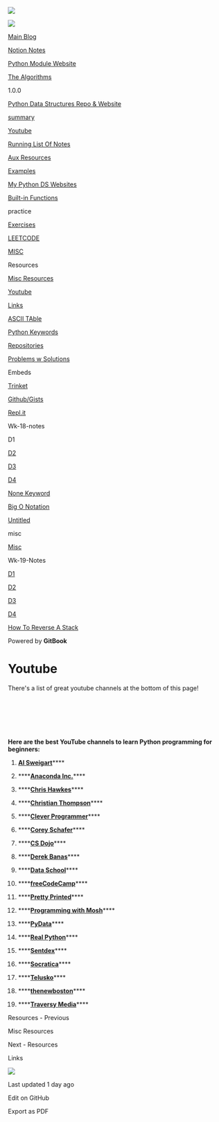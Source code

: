 <a href="../index.html" class="link-a079aa82--primary-53a25e66--logoLink-10d08504"></a>

<img src="https://gblobscdn.gitbook.com/spaces%2F-MgPMwrt_bII3PHshADs%2Favatar-rectangle-1628628415210.png?alt=media" class="image-67b14f24--logo-35ac2404--small-5fbe8ad7" />

<a href="../index.html" class="link-a079aa82--primary-53a25e66--logoLink-10d08504"></a>

<img src="https://gblobscdn.gitbook.com/spaces%2F-MgPMwrt_bII3PHshADs%2Favatar-rectangle-1628628415210.png?alt=media" class="image-67b14f24--logo-35ac2404--medium-5fbe8af6" />

<a href="https://bgoonz-blog.netlify.app/#gsc.tab=0" class="button-36063075--medium-6e2a217a--button-f76f0854--linkButton-67c61496--links-4b2c949c"><span class="text-4505230f--UIH400-4e41e82a--textContentFamily-49a318e1--text-8ee2c8b2"><span class="text-4505230f--UIH400-4e41e82a--textContentFamily-49a318e1">Main Blog</span></span></a>

<a href="https://golden-lobe-519.notion.site/Data-Structures-c3fe3debbe494b929ed2f20070b631f8" class="button-36063075--medium-6e2a217a--button-f76f0854--linkButton-67c61496--links-4b2c949c"><span class="text-4505230f--UIH400-4e41e82a--textContentFamily-49a318e1--text-8ee2c8b2"><span class="text-4505230f--UIH400-4e41e82a--textContentFamily-49a318e1">Notion Notes</span></span></a>

<a href="https://thealgorithms.netlify.app/#" class="button-36063075--medium-6e2a217a--button-f76f0854--linkButton-67c61496--links-4b2c949c"><span class="text-4505230f--UIH400-4e41e82a--textContentFamily-49a318e1--text-8ee2c8b2"><span class="text-4505230f--UIH400-4e41e82a--textContentFamily-49a318e1">Python Module Website</span></span></a>

<a href="https://bgoonz-branch-the-algos.vercel.app/" class="button-36063075--medium-6e2a217a--button-f76f0854--linkButton-67c61496--links-4b2c949c"><span class="text-4505230f--UIH400-4e41e82a--textContentFamily-49a318e1--text-8ee2c8b2"><span class="text-4505230f--UIH400-4e41e82a--textContentFamily-49a318e1">The Algorithms</span></span></a>

1.0.0

<a href="../index.html" class="navButton-94f2579c--navButtonClickable-161b88ca"><span class="text-4505230f--UIH300-2063425d--textContentFamily-49a318e1--navButtonLabel-14a4968f">Python Data Structures Repo &amp; Website</span></a>

<a href="../summary.html" class="navButton-94f2579c--navButtonClickable-161b88ca"><span class="text-4505230f--UIH300-2063425d--textContentFamily-49a318e1--navButtonLabel-14a4968f">summary</span></a>

<a href="../youtube.html" class="navButton-94f2579c--navButtonClickable-161b88ca"><span class="text-4505230f--UIH300-2063425d--textContentFamily-49a318e1--navButtonLabel-14a4968f">Youtube</span></a>

<a href="../running-list-of-notes.html" class="navButton-94f2579c--navButtonClickable-161b88ca"><span class="text-4505230f--UIH300-2063425d--textContentFamily-49a318e1--navButtonLabel-14a4968f">Running List Of Notes</span></a>

<a href="../aux-resources.html" class="navButton-94f2579c--navButtonClickable-161b88ca"><span class="text-4505230f--UIH300-2063425d--textContentFamily-49a318e1--navButtonLabel-14a4968f">Aux Resources</span></a>

<a href="../untitled.html" class="navButton-94f2579c--navButtonClickable-161b88ca"><span class="text-4505230f--UIH300-2063425d--textContentFamily-49a318e1--navButtonLabel-14a4968f">Examples</span></a>

<a href="../my-python-ds-websites.html" class="navButton-94f2579c--navButtonClickable-161b88ca"><span class="text-4505230f--UIH300-2063425d--textContentFamily-49a318e1--navButtonLabel-14a4968f">My Python DS Websites</span></a>

<a href="../built-in-functions.html" class="navButton-94f2579c--navButtonClickable-161b88ca"><span class="text-4505230f--UIH300-2063425d--textContentFamily-49a318e1--navButtonLabel-14a4968f">Built-in Functions</span></a>

<span class="text-4505230f--UIH300-2063425d--textContentFamily-49a318e1--navButtonLabel-14a4968f"><span class="text-4505230f--InfoH200-3a8a7a86--textContentFamily-49a318e1">practice</span></span>

<a href="../practice/exercises.html" class="navButton-94f2579c--navButtonClickable-161b88ca"><span class="text-4505230f--UIH300-2063425d--textContentFamily-49a318e1--navButtonLabel-14a4968f">Exercises</span></a>

<a href="../practice/leetcode.html" class="navButton-94f2579c--navButtonClickable-161b88ca"><span class="text-4505230f--UIH300-2063425d--textContentFamily-49a318e1--navButtonLabel-14a4968f">LEETCODE</span></a>

<a href="../practice/untitled.html" class="navButton-94f2579c--navButtonClickable-161b88ca"><span class="text-4505230f--UIH300-2063425d--textContentFamily-49a318e1--navButtonLabel-14a4968f">MISC</span></a>

<span class="text-4505230f--UIH300-2063425d--textContentFamily-49a318e1--navButtonLabel-14a4968f"><span class="text-4505230f--InfoH200-3a8a7a86--textContentFamily-49a318e1">Resources</span></span>

<a href="misc-resources.html" class="navButton-94f2579c--navButtonClickable-161b88ca"><span class="text-4505230f--UIH300-2063425d--textContentFamily-49a318e1--navButtonLabel-14a4968f">Misc Resources</span></a>

<a href="youtube-1.html" class="navButton-94f2579c--navButtonClickable-161b88ca--navButtonOpened-6a88552e"><span class="text-4505230f--UIH300-2063425d--textContentFamily-49a318e1--navButtonLabel-14a4968f">Youtube</span></a>

<a href="links.html" class="navButton-94f2579c--navButtonClickable-161b88ca"><span class="text-4505230f--UIH300-2063425d--textContentFamily-49a318e1--navButtonLabel-14a4968f">Links</span></a>

<a href="ascii-table.html" class="navButton-94f2579c--navButtonClickable-161b88ca"><span class="text-4505230f--UIH300-2063425d--textContentFamily-49a318e1--navButtonLabel-14a4968f">ASCII TAble</span></a>

<a href="python-keywords.html" class="navButton-94f2579c--navButtonClickable-161b88ca"><span class="text-4505230f--UIH300-2063425d--textContentFamily-49a318e1--navButtonLabel-14a4968f">Python Keywords</span></a>

<a href="repositories.html" class="navButton-94f2579c--navButtonClickable-161b88ca"><span class="text-4505230f--UIH300-2063425d--textContentFamily-49a318e1--navButtonLabel-14a4968f">Repositories</span></a>

<a href="problems-w-solutions.html" class="navButton-94f2579c--navButtonClickable-161b88ca"><span class="text-4505230f--UIH300-2063425d--textContentFamily-49a318e1--navButtonLabel-14a4968f">Problems w Solutions</span></a>

<span class="text-4505230f--UIH300-2063425d--textContentFamily-49a318e1--navButtonLabel-14a4968f"><span class="text-4505230f--InfoH200-3a8a7a86--textContentFamily-49a318e1">Embeds</span></span>

<a href="../embeds/trinket.html" class="navButton-94f2579c--navButtonClickable-161b88ca"><span class="text-4505230f--UIH300-2063425d--textContentFamily-49a318e1--navButtonLabel-14a4968f">Trinket</span></a>

<a href="../embeds/github-gists.html" class="navButton-94f2579c--navButtonClickable-161b88ca"><span class="text-4505230f--UIH300-2063425d--textContentFamily-49a318e1--navButtonLabel-14a4968f">Github/Gists</span></a>

<a href="../embeds/repl.it.html" class="navButton-94f2579c--navButtonClickable-161b88ca"><span class="text-4505230f--UIH300-2063425d--textContentFamily-49a318e1--navButtonLabel-14a4968f">Repl.it</span></a>

<span class="text-4505230f--UIH300-2063425d--textContentFamily-49a318e1--navButtonLabel-14a4968f"><span class="text-4505230f--InfoH200-3a8a7a86--textContentFamily-49a318e1">Wk-18-notes</span></span>

<span class="text-4505230f--UIH300-2063425d--textContentFamily-49a318e1--navButtonLabel-14a4968f">D1</span>

<a href="../wk-18/d2.html" class="navButton-94f2579c--navButtonClickable-161b88ca"><span class="text-4505230f--UIH300-2063425d--textContentFamily-49a318e1--navButtonLabel-14a4968f">D2</span></a>

<a href="../wk-18/d3.html" class="navButton-94f2579c--navButtonClickable-161b88ca"><span class="text-4505230f--UIH300-2063425d--textContentFamily-49a318e1--navButtonLabel-14a4968f">D3</span></a>

<a href="../wk-18/d4.html" class="navButton-94f2579c--navButtonClickable-161b88ca"><span class="text-4505230f--UIH300-2063425d--textContentFamily-49a318e1--navButtonLabel-14a4968f">D4</span></a>

<a href="../wk-18/none-keyword.html" class="navButton-94f2579c--navButtonClickable-161b88ca"><span class="text-4505230f--UIH300-2063425d--textContentFamily-49a318e1--navButtonLabel-14a4968f">None Keyword</span></a>

<a href="../wk-18/big-o-notation.html" class="navButton-94f2579c--navButtonClickable-161b88ca"><span class="text-4505230f--UIH300-2063425d--textContentFamily-49a318e1--navButtonLabel-14a4968f">Big O Notation</span></a>

<a href="../wk-18/untitled.html" class="navButton-94f2579c--navButtonClickable-161b88ca"><span class="text-4505230f--UIH300-2063425d--textContentFamily-49a318e1--navButtonLabel-14a4968f">Untitled</span></a>

<span class="text-4505230f--UIH300-2063425d--textContentFamily-49a318e1--navButtonLabel-14a4968f"><span class="text-4505230f--InfoH200-3a8a7a86--textContentFamily-49a318e1">misc</span></span>

<a href="../misc/misc.html" class="navButton-94f2579c--navButtonClickable-161b88ca"><span class="text-4505230f--UIH300-2063425d--textContentFamily-49a318e1--navButtonLabel-14a4968f">Misc</span></a>

<span class="text-4505230f--UIH300-2063425d--textContentFamily-49a318e1--navButtonLabel-14a4968f"><span class="text-4505230f--InfoH200-3a8a7a86--textContentFamily-49a318e1">Wk-19-Notes</span></span>

<a href="../wk-19-notes/d1.html" class="navButton-94f2579c--navButtonClickable-161b88ca"><span class="text-4505230f--UIH300-2063425d--textContentFamily-49a318e1--navButtonLabel-14a4968f">D1</span></a>

<a href="../wk-19-notes/d2.html" class="navButton-94f2579c--navButtonClickable-161b88ca"><span class="text-4505230f--UIH300-2063425d--textContentFamily-49a318e1--navButtonLabel-14a4968f">D2</span></a>

<a href="../wk-19-notes/d3.html" class="navButton-94f2579c--navButtonClickable-161b88ca"><span class="text-4505230f--UIH300-2063425d--textContentFamily-49a318e1--navButtonLabel-14a4968f">D3</span></a>

<a href="../wk-19-notes/untitled.html" class="navButton-94f2579c--navButtonClickable-161b88ca"><span class="text-4505230f--UIH300-2063425d--textContentFamily-49a318e1--navButtonLabel-14a4968f">D4</span></a>

<a href="../wk-19-notes/how-to-reverse-a-stack.html" class="navButton-94f2579c--navButtonClickable-161b88ca"><span class="text-4505230f--UIH300-2063425d--textContentFamily-49a318e1--navButtonLabel-14a4968f">How To Reverse A Stack</span></a>

<a href="https://www.gitbook.com/?utm_source=content&amp;utm_medium=trademark&amp;utm_campaign=bootcamp42" class="reset-3c756112--trademark-a8da4b94"></a>

<span class="text-4505230f--TextH200-a3425406--textUIFamily-5ebd8e40">Powered by **GitBook**</span>

# <span class="text-4505230f--DisplayH900-bfb998fa--textContentFamily-49a318e1">Youtube</span>

<span class="text-4505230f--UIH300-2063425d--textUIFamily-5ebd8e40--text-8ee2c8b2"></span>

<span class="text-4505230f--UIH300-2063425d--textUIFamily-5ebd8e40--text-8ee2c8b2"></span>

<span class="text-4505230f--TextH400-3033861f--textContentFamily-49a318e1">There's a list of great youtube channels at the bottom of this page!</span>

<span class="text-4505230f--TextH400-3033861f--textContentFamily-49a318e1"><span data-key="0f20be5b941d4865be874415f7347b90"><span data-offset-key="0f20be5b941d4865be874415f7347b90:0"><span data-slate-zero-width="n">​</span></span></span></span>

<span class="text-4505230f--TextH400-3033861f--textContentFamily-49a318e1"><span data-key="ae521c0809194dcca56cc7dc4d4a58c0"><span data-offset-key="ae521c0809194dcca56cc7dc4d4a58c0:0"><span data-slate-zero-width="n">​</span></span></span></span>

<span class="text-4505230f--TextH400-3033861f--textContentFamily-49a318e1"><span data-key="691e8da0af1f41259225664bbf979d40"><span data-offset-key="691e8da0af1f41259225664bbf979d40:0"><span data-slate-zero-width="n">​</span></span></span></span>

<span class="text-4505230f--TextH400-3033861f--textContentFamily-49a318e1"><span data-key="2ded1be8aabc44f9b54f9da992a2fb25"><span data-offset-key="2ded1be8aabc44f9b54f9da992a2fb25:0">**Here are the best YouTube channels to learn Python programming for beginners:**</span></span></span>

1.  <span class="text-4505230f--TextH400-3033861f--textContentFamily-49a318e1"><span data-key="cf4eb4a2c2a841a68673d6d184d7d411"><span data-offset-key="cf4eb4a2c2a841a68673d6d184d7d411:0"><span data-slate-zero-width="z">​</span></span></span><a href="https://mikkegoes.com/youtube-channels-learn-python/#al-sweigart" class="link-a079aa82--primary-53a25e66--link-faf6c434"><span data-key="ffe69f73682745f9a33066370888795a"><span data-offset-key="ffe69f73682745f9a33066370888795a:0"><strong>Al Sweigart</strong></span></span></a><span data-key="8023fd12367b4b4ab686ac4470bc6e72"><span data-offset-key="8023fd12367b4b4ab686ac4470bc6e72:0">\*\*\*\*</span></span></span>

2.  <span class="text-4505230f--TextH400-3033861f--textContentFamily-49a318e1"><span data-key="e4e77c5bffd74f4e8f7e596925c1ee06"><span data-offset-key="e4e77c5bffd74f4e8f7e596925c1ee06:0">\*\*\*\*</span></span><a href="https://mikkegoes.com/youtube-channels-learn-python/#anaconda" class="link-a079aa82--primary-53a25e66--link-faf6c434"><span data-key="af133c729d114451be59239f2a51fe74"><span data-offset-key="af133c729d114451be59239f2a51fe74:0"><strong>Anaconda Inc.</strong></span></span></a><span data-key="bf11bbbadbd848d99b3a0592a8b4a984"><span data-offset-key="bf11bbbadbd848d99b3a0592a8b4a984:0">\*\*\*\*</span></span></span>

3.  <span class="text-4505230f--TextH400-3033861f--textContentFamily-49a318e1"><span data-key="ee289fd7154c4d5fb48378e557ac2518"><span data-offset-key="ee289fd7154c4d5fb48378e557ac2518:0">\*\*\*\*</span></span><a href="https://mikkegoes.com/youtube-channels-learn-python/#chris-hawkes" class="link-a079aa82--primary-53a25e66--link-faf6c434"><span data-key="86382988d839463b9d5bd614493b7abc"><span data-offset-key="86382988d839463b9d5bd614493b7abc:0"><strong>Chris Hawkes</strong></span></span></a><span data-key="68db2a4a312f4aba8b6f02073fcd67f3"><span data-offset-key="68db2a4a312f4aba8b6f02073fcd67f3:0">\*\*\*\*</span></span></span>

4.  <span class="text-4505230f--TextH400-3033861f--textContentFamily-49a318e1"><span data-key="64614278572c42bdb1904abdb3cfc4e5"><span data-offset-key="64614278572c42bdb1904abdb3cfc4e5:0">\*\*\*\*</span></span><a href="https://mikkegoes.com/youtube-channels-learn-python/#christian-thompson" class="link-a079aa82--primary-53a25e66--link-faf6c434"><span data-key="453852a2ed334f03857d8bdbd8b1042b"><span data-offset-key="453852a2ed334f03857d8bdbd8b1042b:0"><strong>Christian Thompson</strong></span></span></a><span data-key="c625b34adf284438a1f403a5bee33174"><span data-offset-key="c625b34adf284438a1f403a5bee33174:0">\*\*\*\*</span></span></span>

5.  <span class="text-4505230f--TextH400-3033861f--textContentFamily-49a318e1"><span data-key="66b87b11020b47d79a177a936559b3c9"><span data-offset-key="66b87b11020b47d79a177a936559b3c9:0">\*\*\*\*</span></span><a href="https://mikkegoes.com/youtube-channels-learn-python/#clever-programmer" class="link-a079aa82--primary-53a25e66--link-faf6c434"><span data-key="9f138507644f4af2aa28f7d40b7e8214"><span data-offset-key="9f138507644f4af2aa28f7d40b7e8214:0"><strong>Clever Programmer</strong></span></span></a><span data-key="a083d53f28854fc78db7690f6cabe15a"><span data-offset-key="a083d53f28854fc78db7690f6cabe15a:0">\*\*\*\*</span></span></span>

6.  <span class="text-4505230f--TextH400-3033861f--textContentFamily-49a318e1"><span data-key="0b2b40542af64fc698cb23e5e19db9a1"><span data-offset-key="0b2b40542af64fc698cb23e5e19db9a1:0">\*\*\*\*</span></span><a href="https://mikkegoes.com/youtube-channels-learn-python/#corey-schafer" class="link-a079aa82--primary-53a25e66--link-faf6c434"><span data-key="30a69aae7eff4c5ab82616ea4a4eeb38"><span data-offset-key="30a69aae7eff4c5ab82616ea4a4eeb38:0"><strong>Corey Schafer</strong></span></span></a><span data-key="40fc539cf2fd4856b27fa9db8f05211b"><span data-offset-key="40fc539cf2fd4856b27fa9db8f05211b:0">\*\*\*\*</span></span></span>

7.  <span class="text-4505230f--TextH400-3033861f--textContentFamily-49a318e1"><span data-key="d0bfc51d27494fb7b5e93c7ca6553ebb"><span data-offset-key="d0bfc51d27494fb7b5e93c7ca6553ebb:0">\*\*\*\*</span></span><a href="https://mikkegoes.com/youtube-channels-learn-python/#cs-dojo" class="link-a079aa82--primary-53a25e66--link-faf6c434"><span data-key="1bcafa89b8914c638d2a9913fba28e30"><span data-offset-key="1bcafa89b8914c638d2a9913fba28e30:0"><strong>CS Dojo</strong></span></span></a><span data-key="ab3baa26033945349bfa07d9412ac2ee"><span data-offset-key="ab3baa26033945349bfa07d9412ac2ee:0">\*\*\*\*</span></span></span>

8.  <span class="text-4505230f--TextH400-3033861f--textContentFamily-49a318e1"><span data-key="953d4e9a2c3f454891971679a005011b"><span data-offset-key="953d4e9a2c3f454891971679a005011b:0">\*\*\*\*</span></span><a href="https://mikkegoes.com/youtube-channels-learn-python/#derek-banas" class="link-a079aa82--primary-53a25e66--link-faf6c434"><span data-key="decd20fe38124e24a89ece478811c659"><span data-offset-key="decd20fe38124e24a89ece478811c659:0"><strong>Derek Banas</strong></span></span></a><span data-key="642e60617f2f436dab7a061e6633d775"><span data-offset-key="642e60617f2f436dab7a061e6633d775:0">\*\*\*\*</span></span></span>

9.  <span class="text-4505230f--TextH400-3033861f--textContentFamily-49a318e1"><span data-key="cd286851d86545f2bc95399213f9209f"><span data-offset-key="cd286851d86545f2bc95399213f9209f:0">\*\*\*\*</span></span><a href="https://mikkegoes.com/youtube-channels-learn-python/#data-school" class="link-a079aa82--primary-53a25e66--link-faf6c434"><span data-key="f210d3170904492593f43f3b193e9433"><span data-offset-key="f210d3170904492593f43f3b193e9433:0"><strong>Data School</strong></span></span></a><span data-key="78aa6835af5149d49933ba4e19ea8c10"><span data-offset-key="78aa6835af5149d49933ba4e19ea8c10:0">\*\*\*\*</span></span></span>

10. <span class="text-4505230f--TextH400-3033861f--textContentFamily-49a318e1"><span data-key="b6d14aacc57646c79f03169860e1200d"><span data-offset-key="b6d14aacc57646c79f03169860e1200d:0">\*\*\*\*</span></span><a href="https://mikkegoes.com/youtube-channels-learn-python/#freecodecamp" class="link-a079aa82--primary-53a25e66--link-faf6c434"><span data-key="a348320c57914386aa0baa84d54a567d"><span data-offset-key="a348320c57914386aa0baa84d54a567d:0"><strong>freeCodeCamp</strong></span></span></a><span data-key="539139f0e0c04f09bde87f67de7a9b52"><span data-offset-key="539139f0e0c04f09bde87f67de7a9b52:0">\*\*\*\*</span></span></span>

11. <span class="text-4505230f--TextH400-3033861f--textContentFamily-49a318e1"><span data-key="2c1bdd8ade014d6580d08ec0e67f16b2"><span data-offset-key="2c1bdd8ade014d6580d08ec0e67f16b2:0">\*\*\*\*</span></span><a href="https://mikkegoes.com/youtube-channels-learn-python/#pretty-printed" class="link-a079aa82--primary-53a25e66--link-faf6c434"><span data-key="092e516c35fe499c8dbe81526831b62d"><span data-offset-key="092e516c35fe499c8dbe81526831b62d:0"><strong>Pretty Printed</strong></span></span></a><span data-key="44505728cf9a46b7978faf48d5b9d9e7"><span data-offset-key="44505728cf9a46b7978faf48d5b9d9e7:0">\*\*\*\*</span></span></span>

12. <span class="text-4505230f--TextH400-3033861f--textContentFamily-49a318e1"><span data-key="1dfb6f298f64476da717533b7a614cd8"><span data-offset-key="1dfb6f298f64476da717533b7a614cd8:0">\*\*\*\*</span></span><a href="https://mikkegoes.com/youtube-channels-learn-python/#programming-with-mosh" class="link-a079aa82--primary-53a25e66--link-faf6c434"><span data-key="2b95e139a8fb4b26b86aff50f6c1d087"><span data-offset-key="2b95e139a8fb4b26b86aff50f6c1d087:0"><strong>Programming with Mosh</strong></span></span></a><span data-key="3c5bb76c9958450da37ad922dd4e6699"><span data-offset-key="3c5bb76c9958450da37ad922dd4e6699:0">\*\*\*\*</span></span></span>

13. <span class="text-4505230f--TextH400-3033861f--textContentFamily-49a318e1"><span data-key="f4e68717b4854879ba9d947964757bea"><span data-offset-key="f4e68717b4854879ba9d947964757bea:0">\*\*\*\*</span></span><a href="https://mikkegoes.com/youtube-channels-learn-python/#pydata" class="link-a079aa82--primary-53a25e66--link-faf6c434"><span data-key="bc1fabcb592c4ad083e64a25f61d0ca7"><span data-offset-key="bc1fabcb592c4ad083e64a25f61d0ca7:0"><strong>PyData</strong></span></span></a><span data-key="3fc1a81dfaef4212ac6815924f96dd9d"><span data-offset-key="3fc1a81dfaef4212ac6815924f96dd9d:0">\*\*\*\*</span></span></span>

14. <span class="text-4505230f--TextH400-3033861f--textContentFamily-49a318e1"><span data-key="320c88a2296644d7bc8e93f629f98529"><span data-offset-key="320c88a2296644d7bc8e93f629f98529:0">\*\*\*\*</span></span><a href="https://mikkegoes.com/youtube-channels-learn-python/#real-python" class="link-a079aa82--primary-53a25e66--link-faf6c434"><span data-key="8affa0eb51d748ffbb10c77db384ae03"><span data-offset-key="8affa0eb51d748ffbb10c77db384ae03:0"><strong>Real Python</strong></span></span></a><span data-key="03d2e5990b3c4f73956ff6baa1864a04"><span data-offset-key="03d2e5990b3c4f73956ff6baa1864a04:0">\*\*\*\*</span></span></span>

15. <span class="text-4505230f--TextH400-3033861f--textContentFamily-49a318e1"><span data-key="72f9a7ad3fb94290b909315da81f96a3"><span data-offset-key="72f9a7ad3fb94290b909315da81f96a3:0">\*\*\*\*</span></span><a href="https://mikkegoes.com/youtube-channels-learn-python/#sentdex" class="link-a079aa82--primary-53a25e66--link-faf6c434"><span data-key="783e4b21d32043b0b4c30eed7136a917"><span data-offset-key="783e4b21d32043b0b4c30eed7136a917:0"><strong>Sentdex</strong></span></span></a><span data-key="cdbe66c4e9134e51bdf4671ad1dfb3fb"><span data-offset-key="cdbe66c4e9134e51bdf4671ad1dfb3fb:0">\*\*\*\*</span></span></span>

16. <span class="text-4505230f--TextH400-3033861f--textContentFamily-49a318e1"><span data-key="68f39616c24c4592b9ac3f42c0df44b0"><span data-offset-key="68f39616c24c4592b9ac3f42c0df44b0:0">\*\*\*\*</span></span><a href="https://mikkegoes.com/youtube-channels-learn-python/#socratica" class="link-a079aa82--primary-53a25e66--link-faf6c434"><span data-key="d35519ce8cf044e796a7432adb368dac"><span data-offset-key="d35519ce8cf044e796a7432adb368dac:0"><strong>Socratica</strong></span></span></a><span data-key="bce43407b488431eadb5811b38b835b2"><span data-offset-key="bce43407b488431eadb5811b38b835b2:0">\*\*\*\*</span></span></span>

17. <span class="text-4505230f--TextH400-3033861f--textContentFamily-49a318e1"><span data-key="62ae32399eaf49e6b09cfb11c839e211"><span data-offset-key="62ae32399eaf49e6b09cfb11c839e211:0">\*\*\*\*</span></span><a href="https://mikkegoes.com/youtube-channels-learn-python/#telusko" class="link-a079aa82--primary-53a25e66--link-faf6c434"><span data-key="9a526634579f4fc194823167d9f16877"><span data-offset-key="9a526634579f4fc194823167d9f16877:0"><strong>Telusko</strong></span></span></a><span data-key="b05d9598f87b42c7bbd09527026912b4"><span data-offset-key="b05d9598f87b42c7bbd09527026912b4:0">\*\*\*\*</span></span></span>

18. <span class="text-4505230f--TextH400-3033861f--textContentFamily-49a318e1"><span data-key="97018ff2a23140faa4fd808fe2a13d66"><span data-offset-key="97018ff2a23140faa4fd808fe2a13d66:0">\*\*\*\*</span></span><a href="https://mikkegoes.com/youtube-channels-learn-python/#thenewboston" class="link-a079aa82--primary-53a25e66--link-faf6c434"><span data-key="4b9037c4618047bf8ef2ab0fd9cb3ee5"><span data-offset-key="4b9037c4618047bf8ef2ab0fd9cb3ee5:0"><strong>thenewboston</strong></span></span></a><span data-key="f3f48509fe66426b8e8de9d4b9e56086"><span data-offset-key="f3f48509fe66426b8e8de9d4b9e56086:0">\*\*\*\*</span></span></span>

19. <span class="text-4505230f--TextH400-3033861f--textContentFamily-49a318e1"><span data-key="cc2fff9c374845c2974fa782ea582a6d"><span data-offset-key="cc2fff9c374845c2974fa782ea582a6d:0">\*\*\*\*</span></span><a href="https://mikkegoes.com/youtube-channels-learn-python/#traversy-media" class="link-a079aa82--primary-53a25e66--link-faf6c434"><span data-key="3a95a0853f144dcc84afbd69c5ca79e1"><span data-offset-key="3a95a0853f144dcc84afbd69c5ca79e1:0"><strong>Traversy Media</strong></span></span></a><span data-key="3dc90a6dee594e97ab44ab11501cb33b"><span data-offset-key="3dc90a6dee594e97ab44ab11501cb33b:0">\*\*\*\*</span></span></span>

<a href="misc-resources.html" class="reset-3c756112--card-6570f064--whiteCard-fff091a4--cardPrevious-56a5e674"></a>

<span class="text-4505230f--TextH200-a3425406--textContentFamily-49a318e1">Resources - Previous</span>

<span class="text-4505230f--UIH400-4e41e82a--textContentFamily-49a318e1">Misc Resources</span>

<a href="links.html" class="reset-3c756112--card-6570f064--whiteCard-fff091a4--cardNext-19241c42"></a>

<span class="text-4505230f--TextH200-a3425406--textContentFamily-49a318e1">Next - Resources</span>

<span class="text-4505230f--UIH400-4e41e82a--textContentFamily-49a318e1">Links</span>

<img src="https://avatars.githubusercontent.com/u/66654881?v=4" class="image-67b14f24--avatar-1c1d03ec" />

<span class="text-4505230f--TextH200-a3425406--textContentFamily-49a318e1">Last updated 1 day ago</span>

<a href="https://github.com/bgoonz/DATA_STRUC_PYTHON_NOTES/blob/master/resources/youtube-1.md" class="reset-3c756112--menuItem-aa02f6ec--menuItemLight-757d5235--menuItemInline-173bdf97--pageSideMenuItem-22949732"></a>

<span class="text-4505230f--UIH300-2063425d--textUIFamily-5ebd8e40">Edit on GitHub</span>

<span class="text-4505230f--UIH300-2063425d--textUIFamily-5ebd8e40">Export as PDF</span>
